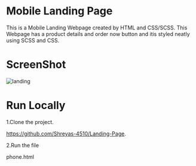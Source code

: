 # Mobile Landing Page
This is a Mobile Landing Webpage created by HTML and CSS/SCSS. This Webpage has a product details and order now button and itis styled neatly using SCSS and CSS.

# ScreenShot

![landing](https://github.com/Shreyas-4510/test-repo/assets/159771169/7875545a-379c-47f0-a04e-c003f3c26609)

# Run Locally
1.Clone the project.

https://github.com/Shreyas-4510/Landing-Page.

2.Run the file

phone.html
